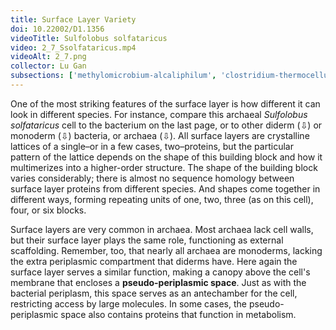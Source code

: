 ```yaml
---
title: Surface Layer Variety
doi: 10.22002/D1.1356
videoTitle: Sulfolobus solfataricus
video: 2_7_Ssolfataricus.mp4
videoAlt: 2_7.png
collector: Lu Gan
subsections: ['methylomicrobium-alcaliphilum', 'clostridium-thermocellum', 'nitrosopumilus-maritimus', 'methanoregula-formicica']
---
```


One of the most striking features of the surface layer is how different it can look in different species. For instance, compare this archaeal *Sulfolobus solfataricus* cell to the bacterium on the last page, or to other diderm (⇩) or monoderm (⇩) bacteria, or archaea (⇩). All surface layers are crystalline lattices of a single–or in a few cases, two–proteins, but the particular pattern of the lattice depends on the shape of this building block and how it multimerizes into a higher-order structure. The shape of the building block varies considerably; there is almost no sequence homology between surface layer proteins from different species. And shapes come together in different ways, forming repeating units of one, two, three (as on this cell), four, or six blocks.

Surface layers are very common in archaea. Most archaea lack cell walls, but their surface layer plays the same role, functioning as external scaffolding. Remember, too, that nearly all archaea are monoderms, lacking the extra periplasmic compartment that diderms have. Here again the surface layer serves a similar function, making a canopy above the cell's membrane that encloses a **pseudo-periplasmic space**. Just as with the bacterial periplasm, this space serves as an antechamber for the cell, restricting access by large molecules. In some cases, the pseudo-periplasmic space also contains  proteins that function in metabolism.

